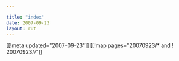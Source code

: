 ```yaml
---

title: "index"
date: 2007-09-23
layout: rut
---
```


[[!meta updated="2007-09-23"]]
[[!map pages="20070923/* and ! 20070923/*/*"]]
